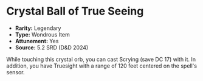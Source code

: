 # Crystal Ball of True Seeing

- **Rarity:** Legendary
- **Type:** Wondrous Item
- **Attunement:** Yes
- **Source:** 5.2 SRD (D&D 2024)

While touching this crystal orb, you can cast Scrying (save DC 17) with it. In addition, you have Truesight with a range of 120 feet centered on the spell's sensor.
